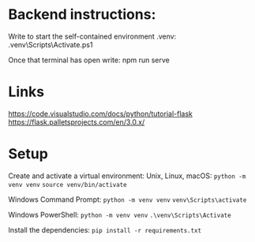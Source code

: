 # Backend instructions:

Write to start the self-contained environment .venv:
.venv\Scripts\Activate.ps1

Once that terminal has open write:
npm run serve

# Links

https://code.visualstudio.com/docs/python/tutorial-flask
https://flask.palletsprojects.com/en/3.0.x/

# Setup

Create and activate a virtual environment:
Unix, Linux, macOS:
`python -m venv venv`
`source venv/bin/activate`

Windows Command Prompt:
`python -m venv venv`
`venv\Scripts\activate`

Windows PowerShell:
`python -m venv venv`
`.\venv\Scripts\Activate`

Install the dependencies:
`pip install -r requirements.txt`
